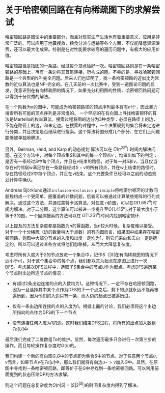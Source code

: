 # 关于哈密顿回路在有向稀疏图下的求解尝试

哈密顿回路是图论中的重要部分，而且对现实生产生活也有着重要意义，应用是非常广泛的。可以应用于地震搜救，粮食分派与运输等各个方面，不仅能降低资源浪费，还可以最大化成果。特别是在对性能要求较高的遍历问题中，有极大的应用价值。


哈密顿路径是指图的一条路，经过每个顶点恰好一次。哈密顿回路则是在一条哈密顿路的基础上，再有一条边将其首尾连接，所构成的圈。不幸的是，寻找哈密顿回路是一个典型的NP-完全问题。后来人们也证明了，找一条哈密顿路的近似比为常数的近似算法也是NP-完全的。在几天前的一次比赛中，受到一道图论问题的启发，我意识到在有向稀疏图的情况下，如果充分利用图的性质，哈密顿回路问题可以得到十分优秀的解法。


在一个阶数为$n$的图中，可能成为哈密顿路径的顶点序列最多有有$n!$个，因此暴力搜索所有可能的顶点序列是非常慢的。 一个早期的在有向图上寻找哈密顿环的算法是Martello的枚举算法，搜索过程将图的边分为3种类型：必须在路径上的边，不能在路径上的边，和未定边。在搜索的过程中，一个决策规则的集合将未定边进行分类，并且决定是否继续进行搜索。这个算法将图分成几个部分，在它们上问题能够被单独地解决。

另外，Bellman, Held, and Karp 的动态规划 算法可以在 $O(n^22^n)$ 时间内解决问题。在这个方法中，对每个顶点集$S$和其中的每一个顶点$v$ ，均做出如下的判定：是否有一条经过$S$中每个顶点，并且在$v$结束的路径，对于每一对$S$和$v$，当且仅当存在$v$的邻居$w$满足存在一条路径经过$S-v$的所有顶点，并在$w$上结束的路径时，存在路径经过$S$中每个顶点，并且在$v$结束。这个充要条件已经可以之前的动态规划计算中确认。

Andreas Björklund通过`inclusion–exclusion principle`将哈密尔顿环的计数问题规约成一个更简单，圈覆盖的计数问题，后者可以被通过计算某些矩阵的行列式解决。通过这个方法，并通过蒙特卡洛算法，对任意 $n$阶图，可以在$O(1.657^n)$时间内解决。对于二分图，这个算法可以被进一步提升至$O(1.415^n)$.对于最大度小于等于3的图，一个回溯搜索的方法可以在 $O(1.251^n)$时间内找到哈密顿环.

以上提及的方法复杂度都是指数为$n$的幂函数，当$n$较大时候，复杂度难以接受。对于一个十分稀疏（边的数量稍大于点数）的有向图而言，如果图中如果存在哈密顿回路，则图中大部分节点的入度和出度一定均为$1$，则它们来向和去向一定是确定的，所以可以通过某些方式将他们忽略掉，从而大大降低复杂度。

考虑将所有入度大于$2$的节点放进一个集合中，记作$S$（$|S|$在有向稀疏图的情况下远小于$n$）。对于这个集合中的每个点，我们都以其为起点在原图上进行一次DFS。考虑某次DFS过程中，选取了$S$集合中的节点$U$作为起点。考虑DFS遍历某个节点时出边所连节点的情况：

+ 有超过$2$条出边连接的点的入数均为$1$。这种情况下，一定不存在哈密顿回路，因为一旦选择其中某个点作为DFS的下一个点之后，剩下的点就永远不能再被遍历到，因为他们的入边只有一条，而入边的起点已被遍历过。

+ 仅有一条出边所连接的点的入度为$1$。根据上面的讨论，我们必须将这个出边所指向的点作为DFS的下一个节点

+ 没有连接任何入度为$1$的边。这时我们结束DFS过程，将所有的出点加入数组$To[U]$中

最后我们完成了二维数组$To$的维护。显然，每次遍历最多只会进行一次第三步的操作。而且每轮操作复杂度时$O(n)$的。

我们构建一个新的有向图$G$,$G$中的节点即为集合$S$中的节点。对于任意两个节点$u,v$而言，如果节点$v$在$To[u]$中，那么我们就将有向边$u->v$加入$G$中。显然，在原图中寻找到一条哈密顿回路，即等价于在$G$中寻找到一条哈密顿回路。可以利用前面提到的状态压缩DP的方法求解。

则这个问题在总复杂度为$O(n|S|+|S|2^{|S|})$的时间复杂度内得到了解决。
